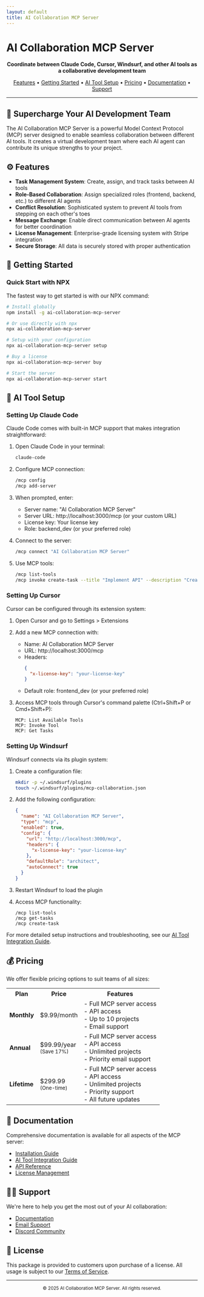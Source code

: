 ```yaml
---
layout: default
title: AI Collaboration MCP Server
---
```


# AI Collaboration MCP Server

<p align="center">
  <b>Coordinate between Claude Code, Cursor, Windsurf, and other AI tools as a collaborative development team</b>
</p>

<p align="center">
  <a href="#features">Features</a> •
  <a href="#getting-started">Getting Started</a> •
  <a href="#ai-tool-setup">AI Tool Setup</a> •
  <a href="#pricing">Pricing</a> •
  <a href="#documentation">Documentation</a> •
  <a href="#support">Support</a>
</p>

---

## 🚀 Supercharge Your AI Development Team

The AI Collaboration MCP Server is a powerful Model Context Protocol (MCP) server designed to enable seamless collaboration between different AI tools. It creates a virtual development team where each AI agent can contribute its unique strengths to your project.

## ⚙ Features

- **Task Management System**: Create, assign, and track tasks between AI tools
- **Role-Based Collaboration**: Assign specialized roles (frontend, backend, etc.) to different AI agents
- **Conflict Resolution**: Sophisticated system to prevent AI tools from stepping on each other's toes
- **Message Exchange**: Enable direct communication between AI agents for better coordination
- **License Management**: Enterprise-grade licensing system with Stripe integration
- **Secure Storage**: All data is securely stored with proper authentication

## 🚀 Getting Started

### Quick Start with NPX

The fastest way to get started is with our NPX command:

```bash
# Install globally
npm install -g ai-collaboration-mcp-server

# Or use directly with npx
npx ai-collaboration-mcp-server

# Setup with your configuration
npx ai-collaboration-mcp-server setup

# Buy a license
npx ai-collaboration-mcp-server buy

# Start the server
npx ai-collaboration-mcp-server start
```

## 🔧 AI Tool Setup

### Setting Up Claude Code

Claude Code comes with built-in MCP support that makes integration straightforward:

1. Open Claude Code in your terminal:
   ```bash
   claude-code
   ```

2. Configure MCP connection:
   ```bash
   /mcp config
   /mcp add-server
   ```

3. When prompted, enter:
   - Server name: "AI Collaboration MCP Server"
   - Server URL: http://localhost:3000/mcp (or your custom URL)
   - License key: Your license key
   - Role: backend_dev (or your preferred role)

4. Connect to the server:
   ```bash
   /mcp connect "AI Collaboration MCP Server"
   ```

5. Use MCP tools:
   ```bash
   /mcp list-tools
   /mcp invoke create-task --title "Implement API" --description "Create REST API endpoint" --type "backend" --priority "high"
   ```

### Setting Up Cursor

Cursor can be configured through its extension system:

1. Open Cursor and go to Settings > Extensions

2. Add a new MCP connection with:
   - Name: AI Collaboration MCP Server
   - URL: http://localhost:3000/mcp
   - Headers:
     ```json
     {
       "x-license-key": "your-license-key"
     }
     ```
   - Default role: frontend_dev (or your preferred role)

3. Access MCP tools through Cursor's command palette (Ctrl+Shift+P or Cmd+Shift+P):
   ```
   MCP: List Available Tools
   MCP: Invoke Tool
   MCP: Get Tasks
   ```

### Setting Up Windsurf

Windsurf connects via its plugin system:

1. Create a configuration file:
   ```bash
   mkdir -p ~/.windsurf/plugins
   touch ~/.windsurf/plugins/mcp-collaboration.json
   ```

2. Add the following configuration:
   ```json
   {
     "name": "AI Collaboration MCP Server",
     "type": "mcp",
     "enabled": true,
     "config": {
       "url": "http://localhost:3000/mcp",
       "headers": {
         "x-license-key": "your-license-key"
       },
       "defaultRole": "architect",
       "autoConnect": true
     }
   }
   ```

3. Restart Windsurf to load the plugin

4. Access MCP functionality:
   ```
   /mcp list-tools
   /mcp get-tasks
   /mcp create-task
   ```

For more detailed setup instructions and troubleshooting, see our [AI Tool Integration Guide](ai-tool-integration.md).

## 💰 Pricing

We offer flexible pricing options to suit teams of all sizes:

<table align="center">
  <tr>
    <th>Plan</th>
    <th>Price</th>
    <th>Features</th>
  </tr>
  <tr>
    <td><b>Monthly</b></td>
    <td>$9.99/month</td>
    <td>
      - Full MCP server access<br>
      - API access<br>
      - Up to 10 projects<br>
      - Email support
    </td>
  </tr>
  <tr>
    <td><b>Annual</b></td>
    <td>$99.99/year<br><small>(Save 17%)</small></td>
    <td>
      - Full MCP server access<br>
      - API access<br>
      - Unlimited projects<br>
      - Priority email support
    </td>
  </tr>
  <tr>
    <td><b>Lifetime</b></td>
    <td>$299.99<br><small>(One-time)</small></td>
    <td>
      - Full MCP server access<br>
      - API access<br>
      - Unlimited projects<br>
      - Priority support<br>
      - All future updates
    </td>
  </tr>
</table>

## 📖 Documentation

Comprehensive documentation is available for all aspects of the MCP server:

- [Installation Guide](installation.md)
- [AI Tool Integration Guide](ai-tool-integration.md)
- [API Reference](api-reference.md)
- [License Management](license-management.md)

## 👨‍💻 Support

We're here to help you get the most out of your AI collaboration:

- [Documentation](https://github.com/will380/ai-collaboration-mcp-server/tree/main/docs)
- [Email Support](mailto:support@example.com)
- [Discord Community](https://discord.gg/example)

## 📄 License

This package is provided to customers upon purchase of a license. All usage is subject to our [Terms of Service](https://github.com/will380/ai-collaboration-mcp-server/blob/main/docs/terms.md).

---

<p align="center">
  <small>© 2025 AI Collaboration MCP Server. All rights reserved.</small>
</p>